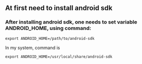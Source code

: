 ## At first need to install android sdk
### After installing android sdk, one needs to set variable ANDROID_HOME, using command: 
```
export ANDROID_HOME=/path/to/android-sdk
```
In my system, command is
```
export ANDROID_HOME=/usr/local/share/android-sdk
```
